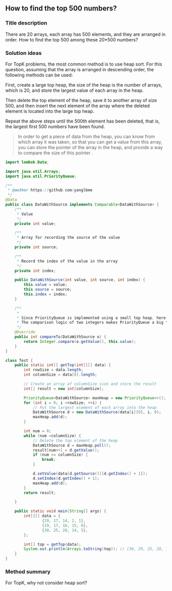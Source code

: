 ## How to find the top 500 numbers?

### Title description

There are 20 arrays, each array has 500 elements, and they are arranged in order. How to find the top 500 among these 20\*500 numbers?

### Solution ideas

For TopK problems, the most common method is to use heap sort. For this question, assuming that the array is arranged in descending order, the following methods can be used:

First, create a large top heap, the size of the heap is the number of arrays, which is 20, and store the largest value of each array in the heap.

Then delete the top element of the heap, save it to another array of size 500, and then insert the next element of the array where the deleted element is located into the large top heap.

Repeat the above steps until the 500th element has been deleted, that is, the largest first 500 numbers have been found.

> In order to get a piece of data from the heap, you can know from which array it was taken, so that you can get a value from this array, you can store the pointer of the array in the heap, and provide a way to compare the size of this pointer .

```java
import lombok.Data;

import java.util.Arrays;
import java.util.PriorityQueue;

/**
 * @author https://github.com/yanglbme
 */
@Data
public class DataWithSource implements Comparable<DataWithSource> {
    /**
     * Value
     */
    private int value;

    /**
     * Array for recording the source of the value
     */
    private int source;

    /**
     * Record the index of the value in the array
     */
    private int index;

    public DataWithSource(int value, int source, int index) {
        this.value = value;
        this.source = source;
        this.index = index;
    }

    /**
     *
     * Since PriorityQueue is implemented using a small top heap, here is modified
     * The comparison logic of two integers makes PriorityQueue a big top heap
     */
    @Override
    public int compareTo(DataWithSource o) {
        return Integer.compare(o.getValue(), this.value);
    }
}

class Test {
    public static int[] getTop(int[][] data) {
        int rowSize = data.length;
        int columnSize = data[0].length;

        // Create an array of columnSize size and store the result
        int[] result = new int[columnSize];

        PriorityQueue<DataWithSource> maxHeap = new PriorityQueue<>();
        for (int i = 0; i <rowSize; ++i) {
            // Put the largest element of each array into the heap
            DataWithSource d = new DataWithSource(data[i][0], i, 0);
            maxHeap.add(d);
        }

        int num = 0;
        while (num <columnSize) {
            // Delete the top element of the heap
            DataWithSource d = maxHeap.poll();
            result[num++] = d.getValue();
            if (num >= columnSize) {
                break;
            }

            d.setValue(data[d.getSource()][d.getIndex() + 1]);
            d.setIndex(d.getIndex() + 1);
            maxHeap.add(d);
        }
        return result;

    }

    public static void main(String[] args) {
        int[][] data = {
                {29, 17, 14, 2, 1},
                {19, 17, 16, 15, 6},
                {30, 25, 20, 14, 5},
        };

        int[] top = getTop(data);
        System.out.println(Arrays.toString(top)); // [30, 29, 25, 20, 19]
    }
}
```

### Method summary

For TopK, why not consider heap sort?